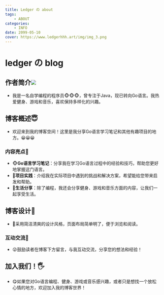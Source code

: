 ```yaml
---
title: Ledger の about
tags: 
    - ABOUT
categories:
    - INFO 
date: 2099-05-10
cover: https://www.ledgerhhh.art/img/img_3.png
---
```



# ledger の blog



## 作者简介![](https://img2.imgtp.com/2024/02/11/y30m1cip.png)



* 我是一名自学编程的程序员🐵🐵🐵，曾专注于Java，现已转向Go语言。我热爱健身、游戏和音乐，喜欢保持多样化的兴趣。



## 博客概述😇



* 欢迎来到我的博客空间！这里是我分享Go语言学习笔记和其他有趣项目的地方。😀😀😀



### 内容亮点🤑



-  🐵**Go语言学习笔记**：分享我在学习Go语言过程中的经验和技巧，帮助您更好地掌握这门语言。
-  🐤**项目实践**：介绍我在实际项目中遇到的挑战和解决方案，希望能给您带来启发和帮助。
-  🐇**生活分享**：除了编程，我还会分享健身、游戏和音乐方面的内容，让我们一起享受生活。



## 博客设计🤤



- 👣采用简洁清爽的设计风格，页面布局简单明了，便于浏览和阅读。



### 互动交流💌



* 😜鼓励读者在博客下方留言，与我互动交流，分享您的想法和经验！



## 加入我们！🖐️



* 😋如果您对Go语言编程、健身、游戏或音乐感兴趣，或者只是想找一个放松心情的地方，欢迎加入我的博客世界！









